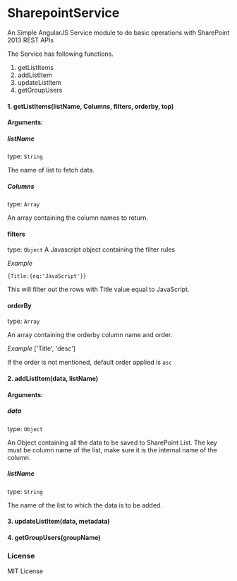 # SharepointService

An Simple AngularJS Service module to do basic operations with SharePoint 2013 REST APIs

The Service has following functions.

1. getListItems
2. addListItem
3. updateListItem
4. getGroupUsers 

#### 1. getListItems(listName, Columns, filters, orderby, top)

#### Arguments:

##### listName
type: `String`

The name of list to fetch data.

##### Columns
type: `Array`

An array containing the column names to return. 

#### filters
type: `Object`
A Javascript object containing the filter rules

*Example*

`{Title:{eq:'JavaScript'}}`

This will filter out the rows with Title value equal to JavaScript.

#### orderBy
type: `Array`

An array containing the orderby column name and order.

*Example*
['Title', 'desc']

If the order is not mentioned, default order applied is `asc`

#### 2. addListItem(data, listName)

#### Arguments:

##### data
type: `Object`

An Object containing all the data to be saved to SharePoint List. The key must be column name of the list, make sure it is the internal name of the column.

##### listName

type: `String`

The name of the list to which the data is to be added.

#### 3. updateListItem(data, metadata)

#### 4. getGroupUsers(groupName)


### License

MIT License
